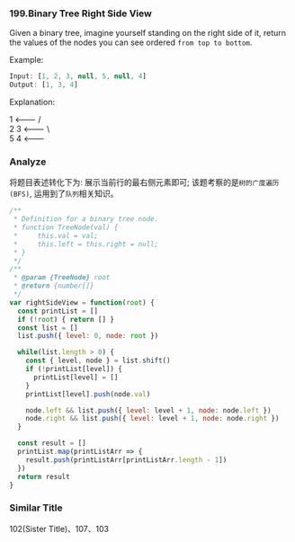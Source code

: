 ### 199.Binary Tree Right Side View

Given a binary tree, imagine yourself standing on the right side of it, return the values of the nodes you can see ordered `from top to bottom`.

Example:

```js
Input: [1, 2, 3, null, 5, null, 4]
Output: [1, 3, 4]
```

Explanation:

   1            <---
 /   \
2     3         <---
 \     \
  5     4       <---

### Analyze

将题目表述转化下为: 展示当前行的最右侧元素即可; 该题考察的是`树的广度遍历(BFS)`, 运用到了`队列`相关知识。

```js
/**
 * Definition for a binary tree node.
 * function TreeNode(val) {
 *     this.val = val;
 *     this.left = this.right = null;
 * }
 */
/**
 * @param {TreeNode} root
 * @return {number[]}
 */
var rightSideView = function(root) {
  const printList = []
  if (!root) { return [] }
  const list = []
  list.push({ level: 0, node: root })

  while(list.length > 0) {
    const { level, node } = list.shift()
    if (!printList[level]) {
      printList[level] = []
    }
    printList[level].push(node.val)

    node.left && list.push({ level: level + 1, node: node.left })
    node.right && list.push({ level: level + 1, node: node.right })
  }

  const result = []
  printList.map(printListArr => {
    result.push(printListArr[printListArr.length - 1])
  })
  return result
}
```

### Similar Title

102(Sister Title)、107、103